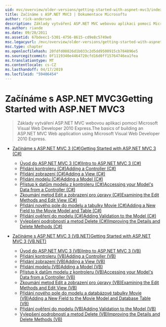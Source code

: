 ```yaml
---
uid: mvc/overview/older-versions/getting-started-with-aspnet-mvc3/index
title: Začínáme s ASP.NET MVC3 | Dokumentace Microsoftu
author: rick-anderson
description: Základy vytváření ASP.NET MVC webovou aplikaci pomocí Microsoft Visual Web Developer 2010 Express.
ms.author: riande
ms.date: 09/28/2011
ms.assetid: 67bdeec1-5301-4756-8615-cd9e8c5749e0
msc.legacyurl: /mvc/overview/older-versions/getting-started-with-aspnet-mvc3
msc.type: chapter
ms.openlocfilehash: 20fdfd00826d1b033c2d5dd9500915cb784896e5
ms.sourcegitcommit: 0f1119340e4464720cfd16d0ff15764746ea1fea
ms.translationtype: MT
ms.contentlocale: cs-CZ
ms.lasthandoff: 04/17/2019
ms.locfileid: "59406454"
---
```

# <a name="getting-started-with-aspnet-mvc3"></a><span data-ttu-id="704ff-103">Začínáme s ASP.NET MVC3</span><span class="sxs-lookup"><span data-stu-id="704ff-103">Getting Started with ASP.NET MVC3</span></span>

> <span data-ttu-id="704ff-104">Základy vytváření ASP.NET MVC webovou aplikaci pomocí Microsoft Visual Web Developer 2010 Express.</span><span class="sxs-lookup"><span data-stu-id="704ff-104">The basics of building an ASP.NET MVC Web application using Microsoft Visual Web Developer 2010 Express.</span></span>


- [<span data-ttu-id="704ff-105">Začínáme s ASP.NET MVC 3 (C#)</span><span class="sxs-lookup"><span data-stu-id="704ff-105">Getting Started with ASP.NET MVC 3 (C#)</span></span>](cs/index.md)

    - [<span data-ttu-id="704ff-106">Úvod do ASP.NET MVC 3 (C#)</span><span class="sxs-lookup"><span data-stu-id="704ff-106">Intro to ASP.NET MVC 3 (C#)</span></span>](cs/intro-to-aspnet-mvc-3.md)
    - [<span data-ttu-id="704ff-107">Přidání kontroleru (C#)</span><span class="sxs-lookup"><span data-stu-id="704ff-107">Adding a Controller (C#)</span></span>](cs/adding-a-controller.md)
    - [<span data-ttu-id="704ff-108">Přidání zobrazení (C#)</span><span class="sxs-lookup"><span data-stu-id="704ff-108">Adding a View (C#)</span></span>](cs/adding-a-view.md)
    - [<span data-ttu-id="704ff-109">Přidání modelu (C#)</span><span class="sxs-lookup"><span data-stu-id="704ff-109">Adding a Model (C#)</span></span>](cs/adding-a-model.md)
    - [<span data-ttu-id="704ff-110">Přístup k datům modelu z kontroleru (C#)</span><span class="sxs-lookup"><span data-stu-id="704ff-110">Accessing your Model's Data from a Controller (C#)</span></span>](cs/accessing-your-models-data-from-a-controller.md)
    - [<span data-ttu-id="704ff-111">Zkoumání metod Edit a zobrazení pro úpravy (C#)</span><span class="sxs-lookup"><span data-stu-id="704ff-111">Examining the Edit Methods and Edit View (C#)</span></span>](cs/examining-the-edit-methods-and-edit-view.md)
    - [<span data-ttu-id="704ff-112">Přidání nového pole do modelu a tabulky Movie (C#)</span><span class="sxs-lookup"><span data-stu-id="704ff-112">Adding a New Field to the Movie Model and Table (C#)</span></span>](cs/adding-a-new-field.md)
    - [<span data-ttu-id="704ff-113">Přidání ověření do modelu (C#)</span><span class="sxs-lookup"><span data-stu-id="704ff-113">Adding Validation to the Model (C#)</span></span>](cs/adding-validation-to-the-model.md)
    - [<span data-ttu-id="704ff-114">Vylepšení podrobností a metod Delete (C#)</span><span class="sxs-lookup"><span data-stu-id="704ff-114">Improving the Details and Delete Methods (C#)</span></span>](cs/improving-the-details-and-delete-methods.md)
- [<span data-ttu-id="704ff-115">Začínáme s ASP.NET MVC 3 (VB.NET)</span><span class="sxs-lookup"><span data-stu-id="704ff-115">Getting Started with ASP.NET MVC 3 (VB.NET)</span></span>](vb/index.md)

    - [<span data-ttu-id="704ff-116">Úvod do ASP.NET MVC 3 (VB)</span><span class="sxs-lookup"><span data-stu-id="704ff-116">Intro to ASP.NET MVC 3 (VB)</span></span>](vb/intro-to-aspnet-mvc-3.md)
    - [<span data-ttu-id="704ff-117">Přidání kontroleru (VB)</span><span class="sxs-lookup"><span data-stu-id="704ff-117">Adding a Controller (VB)</span></span>](vb/adding-a-controller.md)
    - [<span data-ttu-id="704ff-118">Přidání zobrazení (VB)</span><span class="sxs-lookup"><span data-stu-id="704ff-118">Adding a View (VB)</span></span>](vb/adding-a-view.md)
    - [<span data-ttu-id="704ff-119">Přidání modelu (VB)</span><span class="sxs-lookup"><span data-stu-id="704ff-119">Adding a Model (VB)</span></span>](vb/adding-a-model.md)
    - [<span data-ttu-id="704ff-120">Přístup k datům modelu z kontroleru (VB)</span><span class="sxs-lookup"><span data-stu-id="704ff-120">Accessing your Model's Data from a Controller (VB)</span></span>](vb/accessing-your-models-data-from-a-controller.md)
    - [<span data-ttu-id="704ff-121">Zkoumání metod Edit a zobrazení pro úpravy (VB)</span><span class="sxs-lookup"><span data-stu-id="704ff-121">Examining the Edit Methods and Edit View (VB)</span></span>](vb/examining-the-edit-methods-and-edit-view.md)
    - [<span data-ttu-id="704ff-122">Přidání nového pole do modelu a databázové tabulky Movie (VB)</span><span class="sxs-lookup"><span data-stu-id="704ff-122">Adding a New Field to the Movie Model and Database Table (VB)</span></span>](vb/adding-a-new-field.md)
    - [<span data-ttu-id="704ff-123">Přidání ověření do modelu (VB)</span><span class="sxs-lookup"><span data-stu-id="704ff-123">Adding Validation to the Model (VB)</span></span>](vb/adding-validation-to-the-model.md)
    - [<span data-ttu-id="704ff-124">Vylepšení podrobností a metod Delete (VB)</span><span class="sxs-lookup"><span data-stu-id="704ff-124">Improving the Details and Delete Methods (VB)</span></span>](vb/improving-the-details-and-delete-methods.md)
